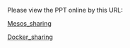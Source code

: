 Please view the PPT online by this URL:


[Mesos_sharing](https://demonyangyue.github.io/slides/mesos_sharing/#/)


[Docker_sharing](https://demonyangyue.github.io/slides/docker_sharing/#/)
